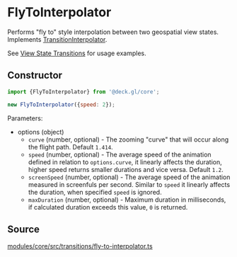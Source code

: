 # FlyToInterpolator

Performs "fly to" style interpolation between two geospatial view states. Implements [TransitionInterpolator](./transition-interpolator.md).

See [View State Transitions](../../developer-guide/animations-and-transitions.md#camera-transitions) for usage examples.


## Constructor

```js
import {FlyToInterpolator} from '@deck.gl/core';

new FlyToInterpolator({speed: 2});
```

Parameters:

- options (object)
  * `curve` (number, optional) - The zooming "curve" that will occur along the flight path. Default `1.414`.
  * `speed` (number, optional) - The average speed of the animation defined in relation to `options.curve`, it linearly affects the duration, higher speed returns smaller durations and vice versa. Default `1.2`.
  * `screenSpeed` (number, optional) - The average speed of the animation measured in screenfuls per second. Similar to `speed` it linearly affects the duration,  when specified `speed` is ignored.
  * `maxDuration` (number, optional) - Maximum duration in milliseconds, if calculated duration exceeds this value, `0` is returned.


## Source

[modules/core/src/transitions/fly-to-interpolator.ts](https://github.com/visgl/deck.gl/tree/9.0-release/modules/core/src/transitions/fly-to-interpolator.ts)
